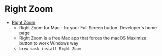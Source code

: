 # Right Zoom
- [Right Zoom](https://www.blazingtools.com/right_zoom_mac.html)
  -  Right Zoom for Mac - fix your Full Screen button. 				Developer's home page
  - Right Zoom is a free Mac app that forces the macOS Maximize button to work Windows way
  - `brew cask install Right Zoom`
